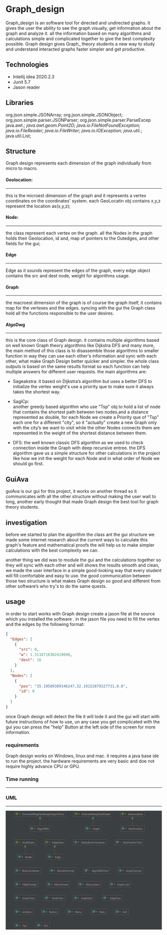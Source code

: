 # Graph_design
Graph_design is an software tool for directed and undirected graphs.
it gives the user the ability to see the graph visually, get information about the graph and analyze  it.
all the information based on many algorithms  and calculations  simple and complicated  together to give the best complexity  possible.
Graph design  gives Graph_ theory students a new way to study and understand interacted graphs faster simpler and get productive.

## Technologies
- Intellij idea 2020.2.3
- Junit 5.7
- Jason reader


## Libraries

org.json.simple.JSONArray;
org.json.simple.JSONObject;
org.json.simple.parser.JSONParser;
org.json.simple.parser.ParseExcep
java.awt.*;
java.awt.geom.Point2D;
java.io.FileNotFoundException;
java.io.FileReader;
java.io.FileWriter;
java.io.IOException;
java.util.*;
java.util.List;

## Structure

Graph design represents each dimension  of the graph individually  from micro to macro.

#### Geolocation:
***
this is the microest dimension  of the graph and it represents  a vertex coordinates on the coordinates' system. each GeoLocatin obj contains x,y,z represent  the location as(x,y,z);

#### Node:
***
the class represent  each vertex on the graph. all the Nodes in the graph holds their  Geolocation, id and, map of pointers to the Outedges, and other fields for the gui;

#### Edge
***
Edge as it sounds  represent  the edges of the graph, every  edge object contains the src and dest node,  weight for algorithms  usage.

#### Graph
***

the macroest dimension  of the graph is of course the graph itself, it contains map for the vertexes  and the edges.
syncing with the gui the Graph  class hold all the functions responsible  to the user desires.

#### AlgoDwg
***

this is the core class of Graph design.
it contains multiple algorithms  based on well known Graph theory  algorithms  like Dijkstra  DFS and many more, the main method  of this class is to disassemble those algorithms  to smaller function  in  way they can use each other's information and sync with each other, what make Graph  Design  better quicker and simpler. the whole class outputs is based on the same results format so each function can help multiple  answers for different  user requests.
the main algorithms  are:

* Sageakstra:
  it based on Dijkstra’s  algorithm but uses a better DFS to initialize  the vertex weight's use a priority  que to make sure it always takes the shortest way.

* SagiCp:  
  another greedy based algorithm   who use "Tsp" obj to hold  a list of node that contains the shortest path between two nodes,and a distance represented  as double, for each Node we create a Priority que of "Tsp" each one for a different  "city", so it "actually" create a new Graph only with the city’s  we want to visit while the other Nodes connects them are represented  in the weight of the shortest distance between them.

* DFS:
  the well known classic  DFS algorithm as we used to check  connection    inside the Graph with deep recursive  entree. the DFS algorithm  gave us a simple structure for other calculations  in the project like how we init the weight  for each Node and in what order of Node we should  go first.

## GuiAva
guiAva is our gui for this project, it works on another thread so it communicates   with all the other structure without  making  the user wait to long, another early thought that made Graph design  the best tool for graph theory  students.


## investigation
before we started to plan the algorithm  the class ant the gui structure we made some internet research  about the current ways to calculate  this graph's feature and mathematical proofs the will help us to make simpler calculations  with the best complexity  we can.

another thing we did was to module  the gui and the calculations  together  so they  will sync with each other and will shows the results smooth and clean,
we made the user interface in a simple good-looking way that every  student will fill comfortable  and easy to use. the good communication  between those two structure  is what makes Graph design  so good and different  from other software’s  who try's to do the same quests.

## usage
in order to start works with Graph design create a jason  file at the source  which  you installed the software  .
in the jason file you need to fill the vertex and the edges by the following  format:

```json
{
  "Edges": [
    {
      "src": 0,
      "w": 1.3118716362419698,
      "dest": 16
    }
  ],
  "Nodes": [
    {
      "pos": "35.19589389346247,32.10152879327731,0.0",
      "id": 0
    }
  ]
}
```
once Graph design   will detect the file it will lode it and the gui will start with future  instructions  of how to use, un any case you get complicated with the gui you can press the "help" Button  at the left side of the screen for more information.


### requirements
Graph  design  works on Windows, linux and mac. it requires  a java base ide to run the project. the hardware  requirements  are very basic and doe not require highly  advance  CPU  or GPU.


### Time running
***


### UML
***
![alt text](src/UML.png)

